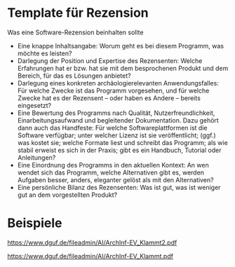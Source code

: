 # Template für Rezension

Was eine Software-Rezension beinhalten sollte
- Eine knappe Inhaltsangabe: Worum geht es bei diesem Programm, was möchte es leisten?
- Darlegung der Position und Expertise des Rezensenten: Welche
Erfahrungen hat er bzw. hat sie mit dem besprochenen Produkt
und dem Bereich, für das es Lösungen anbietet?
- Darlegung eines konkreten archäologierelevanten Anwendungsfalles: Für welche Zwecke ist das Programm vorgesehen, und
für welche Zwecke hat es der Rezensent – oder haben es Andere – bereits eingesetzt?
- Eine Bewertung des Programms nach Qualität, Nutzerfreundlichkeit, Einarbeitungsaufwand und begleitender Dokumentation. Dazu gehört dann auch das Handfeste: Für welche Softwareplattformen ist die Software verfügbar; unter welcher Lizenz ist sie veröffentlicht; (ggf.) was kostet sie; welche Formate liest und schreibt
das Programm; als wie stabil erweist es sich in der Praxis; gibt es ein Handbuch,
Tutorial oder Anleitungen?
- Eine Einordnung des Programms in den aktuellen Kontext: An wen wendet sich
das Programm, welche Alternativen gibt es, werden Aufgaben besser, anders, eleganter gelöst als mit den Alternativen?
- Eine persönliche Bilanz des Rezensenten: Was ist gut, was ist weniger gut an dem
vorgestellten Produkt?

# Beispiele

https://www.dguf.de/fileadmin/AI/ArchInf-EV_Klammt2.pdf

https://www.dguf.de/fileadmin/AI/ArchInf-EV_Klammt.pdf

